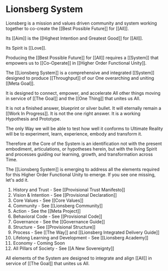 # Lionsberg System
Lionsberg is a mission and values driven community and system working together to co-create the [[Best Possible Future]] for [[All]]. 

Its [[Aim]] is the [[Highest Intention and Greatest Good]] for [[All]]. 

Its Spirit is [[Love]]. 

Producing the [[Best Possible Future]] for [[All]] requires a [[System]] that empowers us to [[Co-Operate]] in [[Higher Order Functional Unity]]. 

The [[Lionsberg System]] is a comprehensive and integrated [[System]] designed to produce [[Throughput]] of our One overarching and uniting [[Meta Goal]]. 

It is designed to connect, empower, and accelerate All other things moving in service of [[The Goal]] and the [[One Thing]] that unites us All. 

It is not a finished answer, blueprint or silver bullet. It will eternally remain a [[Work In Progress]]. It is not the one right answer. It is a working Hypothesis and Prototype. 

The only Way we will be able to test how well it conforms to Ultimate Reality will be to experiment, learn, experience, embody and transform it. 

Therefore at the Core of the System is an identification not with the present embodiment, articulations, or hypotheses herein,  but with the living Spirit and processes guiding our learning, growth, and transformation across Time. 

The [[Lionsberg System]] is emerging to address all the elements required for this Higher Order Functional Unity to emerge. If you see one missing, let's add it. 

1. History and Trust - See [[Provisional Trust Manifesto]]
2. Vision & Intention - See [[Provisional Declaration]]  
3. Core Values - See [[Core Values]]  
4. Community - See [[Lionsberg Community]]  
5. Action - See the [[Meta Project]]  
6. Behavioral Code - See [[Provisional Code]]  
7. Governance - See the [[Governance Guide]]  
8. Structure - See [[Provisional Structure]]  
9. Process - See [[The Way]] and [[Lionsberg Integrated Delivery Guide]]  
10. Lifelong Learning and Development - See [[Lionsberg Academy]]  
11. Economy - Coming Soon 
12. All Pillars of Society - See [[A New Sovereignty]]  

All elements of the System are designed to integrate and align [[All]] in service of [[The Goal]] that unites us All.   